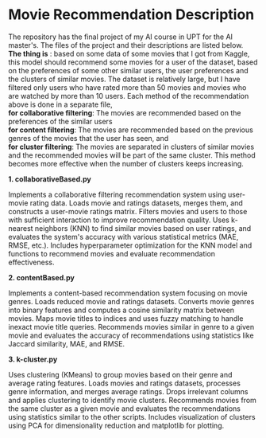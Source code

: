 ﻿# Movie Recommendation Description  
The repository has the final project of my AI course in UPT for the AI master's. The files of the project and their descriptions are listed below.  
**The thing is** : based on some data of some movies that I got from Kaggle, this model should recommend some movies for a user of the dataset, based on the preferences of some other similar users, the user preferences and the clusters of similar movies. The dataset is relatively large, but I have filtered only users who have rated more than 50 movies and movies who are watched by more than 10 users. Each method of the recommendation above is done in a separate file,  
**for collaborative filtering**: The movies are recommended based on the preferences of the similar users  
**for content filtering**: The movies are recommended based on the previous genres of the movies that the user has seen, and  
**for cluster filtering**: The movies are separated in clusters of similar movies and the recommended movies will be part of the same cluster. This method becomes more effective when the number of clusters keeps increasing.  

**1. collaborativeBased.py**  

Implements a collaborative filtering recommendation system using user-movie rating data.
Loads movie and ratings datasets, merges them, and constructs a user-movie ratings matrix.
Filters movies and users to those with sufficient interaction to improve recommendation quality.
Uses k-nearest neighbors (KNN) to find similar movies based on user ratings, and evaluates the system's accuracy with various statistical metrics (MAE, RMSE, etc.).
Includes hyperparameter optimization for the KNN model and functions to recommend movies and evaluate recommendation effectiveness.  

**2. contentBased.py**  

Implements a content-based recommendation system focusing on movie genres.
Loads reduced movie and ratings datasets.
Converts movie genres into binary features and computes a cosine similarity matrix between movies.
Maps movie titles to indices and uses fuzzy matching to handle inexact movie title queries.
Recommends movies similar in genre to a given movie and evaluates the accuracy of recommendations using statistics like Jaccard similarity, MAE, and RMSE.  

**3. k-cluster.py**  

Uses clustering (KMeans) to group movies based on their genre and average rating features.
Loads movies and ratings datasets, processes genre information, and merges average ratings.
Drops irrelevant columns and applies clustering to identify movie clusters.
Recommends movies from the same cluster as a given movie and evaluates the recommendations using statistics similar to the other scripts.
Includes visualization of clusters using PCA for dimensionality reduction and matplotlib for plotting.
